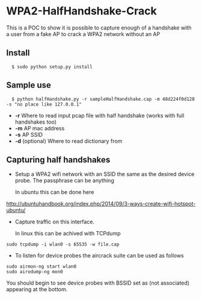 # WPA2-HalfHandshake-Crack
This is a POC to show it is possible to capture enough of a handshake with a user from a fake AP to crack a WPA2 network without an AP

## Install

```
  $ sudo python setup.py install
```

## Sample use

```
  $ python halfHandshake.py -r sampleHalfHandshake.cap -m 48d224f0d128 -s "no place like 127.0.0.1"
```

* **-r** Where to read input pcap file with half handshake (works with full handshakes too)
* **-m** AP mac address
* **-s** AP SSID
* **-d** (optional) Where to read dictionary from

## Capturing half handshakes

* Setup a WPA2 wifi network with an SSID the same as the desired device probe. The passphrase can be anything

  In ubuntu this can be done here

http://ubuntuhandbook.org/index.php/2014/09/3-ways-create-wifi-hotspot-ubuntu/

* Capture traffic on this interface.

  In linux this can be achived with TCPdump
```
sudo tcpdump -i wlan0 -s 65535 -w file.cap
```

* To listen for device probes the aircrack suite can be used as follows

```
sudo airmon-ng start wlan0
sudo airodump-ng mon0
```
  You should begin to see device probes with BSSID set as (not associated) appearing at the bottom. 
